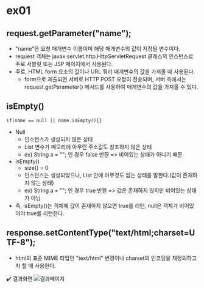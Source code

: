 # ex01

## request.getParameter("name");
* "name"은 요청 매개변수 이름이며 해당 매개변수의 값이 저장될 변수이다.
* request 객체는 javax.servlet.http.HttpServletRequest 클래스의 인스턴스로 주로 서블릿 또는 JSP 페이지에서 사용된다.
* 주로, HTML form 요소의 값이나 URL 쿼리 매개변수의 값을 가져올 때 사용된다.
	* form으로 제출되면 서버로 HTTP POST 요청이 전송되며, 서버 측에서는 request.getParameter() 메서드를 사용하여 매개변수의 값을 가져올 수 있다.

## isEmpty()
```
if(name == null || name.isEmpty(){}
```

* Null
	* 인스턴스가 생성되지 않은 상태
	* List 변수가 메모리에 아무런 주소값도 창조하지 않은 상태
	* ex) String a = ""; 인 경우 false 반환 => 비어있는 상태가 아니기 때문
* isEmpty()
	* size() = 0
	* 인스턴스는 생성되었으나, List 안에 아무것도 없는 상태를 말한다.(값이 존재하지 않는 상태)
	* ex) String a = ""; 인 경우 true 반환 => 값은 존재하지 않지만 비어있는 상태가 아님
* 즉, isEmpty()는 객체에 값이 존재하지 않으면 true를 리턴, null은 객체가 비어있어야 true를 리턴한다.

## response.setContentType("text/html;charset=UTF-8");
* html의 표준 MIME 타입인 "text/html" 변경이나 charset의 인코딩을 재정의하고자 할 때 사용한다.



✔️ 결과화면	![결과페이지](https://img1.daumcdn.net/thumb/R1280x0/?scode=mtistory2&fname=https%3A%2F%2Fblog.kakaocdn.net%2Fdn%2Fb0hiID%2FbtsJiUDaASD%2FkwLxZebf1tPAonfoYOttZk%2Fimg.png)